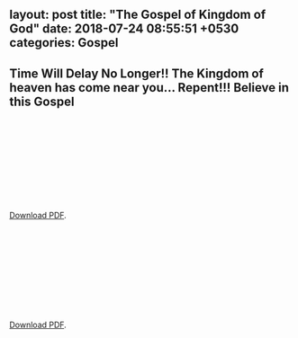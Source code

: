 layout: post
title:  "The Gospel of Kingdom of God"
date:   2018-07-24 08:55:51 +0530
categories: Gospel
---

## Time Will Delay No Longer!! The Kingdom of heaven has come near you... Repent!!! Believe in this Gospel

<object data="/assets/GOTK_English_Ver4.pdf" type="application/pdf" width="1000px" height="1000px">
    <embed src="/assets/GOTK_English_Ver4.pdf">
        <p> <a href="/assets/GOTK_English_Ver4.pdf">Download PDF</a>.</p>
    </embed>
</object>

<object data="/assets/GOTK_English_Ver4.pdf" type="application/pdf" width="1000px" height="1000px">
    <embed src="/assets/GOTK_English_Ver4.pdf">
        <p><a href="/assets/GOTK_English_Ver4.pdf">Download PDF</a>.</p>
    </embed>
</object>
